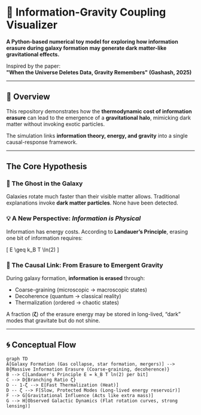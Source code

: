 # 🌌 Information-Gravity Coupling Visualizer  

**A Python-based numerical toy model for exploring how information erasure during galaxy formation may generate dark matter-like gravitational effects.**  

Inspired by the paper:  
**"When the Universe Deletes Data, Gravity Remembers" (Gashash, 2025)**  

---

## 🚀 Overview  

This repository demonstrates how the **thermodynamic cost of information erasure** can lead to the emergence of a **gravitational halo**, mimicking dark matter without invoking exotic particles.  

The simulation links **information theory, energy, and gravity** into a single causal-response framework.  

---

## The Core Hypothesis  

### 👻 The Ghost in the Galaxy  
Galaxies rotate much faster than their visible matter allows. Traditional explanations invoke **dark matter particles**. None have been detected.  

### 💡 A New Perspective: *Information is Physical*  
Information has energy costs. According to **Landauer’s Principle**, erasing one bit of information requires:  

\[
E \geq k_B T \ln(2)
\]  

### 🔗 The Causal Link: From Erasure to Emergent Gravity  
During galaxy formation, **information is erased** through:  

- Coarse-graining (microscopic → macroscopic states)  
- Decoherence (quantum → classical reality)  
- Thermalization (ordered → chaotic states)  

A fraction (**ζ**) of the erasure energy may be stored in long-lived, “dark” modes that gravitate but do not shine.  

---

## 🌀 Conceptual Flow  

```mermaid
graph TD
A[Galaxy Formation (Gas collapse, star formation, mergers)] --> B{Massive Information Erasure (Coarse-graining, decoherence)}
B --> C[Landauer's Principle E = k_B T ln(2) per bit]
C --> D{Branching Ratio ζ}
D -- 1-ζ --> E[Fast Thermalization (Heat)]
D -- ζ --> F[Slow, Protected Modes (Long-lived energy reservoir)]
F --> G[Gravitational Influence (Acts like extra mass)]
G --> H[Observed Galactic Dynamics (Flat rotation curves, strong lensing)]
